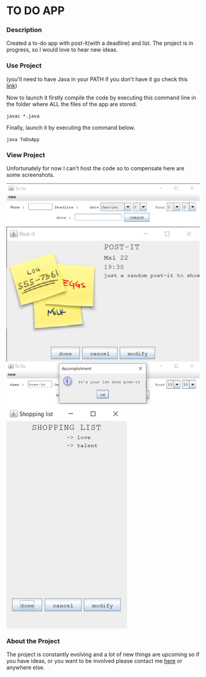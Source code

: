 # TO DO APP



### Description
Created a to-do app with post-it(with a deadline) and list. The project is in progress, so I would love to hear new ideas.

### Use Project
(you'll need to have Java in your PATH if you don't have it go check this [link](https://javatutorial.net/set-java-home-windows-10))

Now to launch it firstly compile the code by executing this command line in the folder where ALL the files of the app are stored.
```
javac *.java
```
Finally, launch it by executing the command below.
```
java ToDoApp
```
### View Project
Unfortunately for now I can't host the code so to compensate here are some screenshots.

<img src="screenshots/main_frame.png" align="center">
<img src="screenshots/post_it.png" align="center"">
<img src="screenshots/accomplishment.png" align="center">
<img src="screenshots/list.png" align="center">

### About the Project
The project is constantly evolving and a lot of new things are upcoming so if you have ideas, or you want to be involved please contact me [here](poire.erwan2005@gmail.com) or anywhere else.
